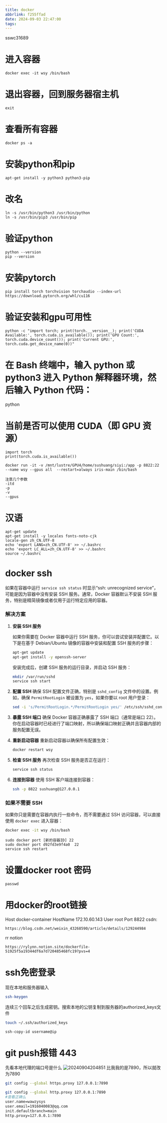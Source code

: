 ```yaml
---
title: docker
abbrlink: f255ffad
date: 2024-09-03 22:47:00
tags:
---
```

sswc31689
# 进入容器
```
docker exec -it wsy /bin/bash
```
# 退出容器，回到服务器宿主机
```
exit
```
# 查看所有容器
```
docker ps -a
```
# 安装python和pip
```
apt-get install -y python3 python3-pip
```
# 改名
```
ln -s /usr/bin/python3 /usr/bin/python
ln -s /usr/bin/pip3 /usr/bin/pip
```
# 验证python
```
python --version
pip --version
```
# 安装pytorch
```
pip install torch torchvision torchaudio --index-url https://download.pytorch.org/whl/cu116
```
# 验证安装和gpu可用性
```
python -c "import torch; print(torch.__version__); print('CUDA Available:', torch.cuda.is_available()); print('GPU Count:', torch.cuda.device_count()); print('Current GPU:', torch.cuda.get_device_name(0))"
```
# 在 Bash 终端中，输入 python 或 python3 进入 Python 解释器环境，然后输入 Python 代码：
python
# 当前是否可以使用 CUDA（即 GPU 资源）
```
import torch
print(torch.cuda.is_available())
```


```
docker run -it -v /mnt/lustre/GPU4/home/sushuang/siyi:/app -p 8822:22 --name wsy --gpus all  --restart=always iris-main /bin/bash

注意几个参数
-itd
-p
-v
--gpus
```
# 汉语
```
apt-get update
apt-get install -y locales fonts-noto-cjk
locale-gen zh_CN.UTF-8
echo 'export LANG=zh_CN.UTF-8' >> ~/.bashrc
echo 'export LC_ALL=zh_CN.UTF-8' >> ~/.bashrc
source ~/.bashrc
```
# docker ssh


如果在容器中运行 `service ssh status` 时显示“ssh: unrecognized service”，可能是因为容器中没有安装 SSH 服务。通常，Docker 容器默认不安装 SSH 服务，特别是精简镜像或者仅用于运行特定应用的容器。

### 解决方案

1. **安装 SSH 服务**

   如果你需要在 Docker 容器中运行 SSH 服务，你可以尝试安装并配置它。以下是在基于 Debian/Ubuntu 镜像的容器中安装和配置 SSH 服务的步骤：

   ```bash
   apt-get update
   apt-get install -y openssh-server
   ```
   安装完成后，创建 SSH 服务的运行目录，并启动 SSH 服务：
   ```bash
   mkdir /var/run/sshd
   service ssh start
   ```
2. **配置 SSH**
   确保 SSH 配置文件正确，特别是 `sshd_config` 文件中的设置。例如，确保 `PermitRootLogin` 被设置为 `yes`，如果你要以 root 用户登录：
   ```bash
   sed -i 's/PermitRootLogin.*/PermitRootLogin yes/' /etc/ssh/sshd_config
   ```
3. **暴露 SSH 端口**
   确保 Docker 容器正确暴露了 SSH 端口（通常是端口 22）。你在启动容器时已经进行了端口映射，所以确保端口映射正确并且容器内部的服务配置无误。
4. **重新启动容器**
   重新启动容器以确保所有配置生效：
   ```bash
   docker restart wsy
   ```
5. **检查 SSH 服务**
   再次检查 SSH 服务是否正在运行：
   ```bash
   service ssh status
   ```
6. **连接到容器**
   使用 SSH 客户端连接到容器：
   ```bash
   ssh -p 8822 sushuang@127.0.0.1
   ```
### 如果不需要 SSH

如果你只是需要在容器内执行一些命令，而不需要通过 SSH 访问容器，可以直接使用 `docker exec` 进入容器：

```bash
docker exec -it wsy /bin/bash
```

```
sudo docker port [新的容器ID] 22
sudo docker port d92fd3e9f4a0  22
service ssh restart
```

# 设置docker root 密码
```
passwd
```
# 用docker的root链接

Host docker-container
  HostName 172.10.60.143
    User root
    Port 8822
csdn:
```
https://blog.csdn.net/weixin_43268590/article/details/129244984
```
rr notion
```
https://rylynn.notion.site/dockerfile-51925f5a19344df6a7d720485468fc19?pvs=4
```


# ssh免密登录
现在本地和服务器输入
```Bash
ssh-keygen
```
连续三个回车之后生成密钥。搜索本地的公钥复制到服务器的authorized_keys文件
```Bash
touch ~/.ssh/authorized_keys
```
```
ssh-copy-id username@ip
```

# git push报错 443
先看本地代理的端口号是什么
![20240904204851](https://cdn.jsdelivr.net/gh/wawzysys/imgbed@main/20240904204851.png)
比我我的是7890，所以就改为7890
```Bash
git config --global https.proxy 127.0.0.1:7890

git config --global http.proxy 127.0.0.1:7890
#查看正确么
user.name=wawzysys
user.email=1916040083@qq.com
init.defaultbranch=main
http.proxy=127.0.0.1:7890
```
